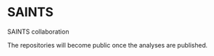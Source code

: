 # SAINTS

SAINTS collaboration

The repositories will become public once the analyses are published.
